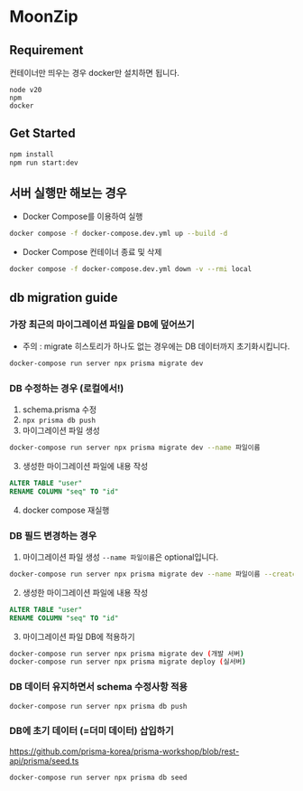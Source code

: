 # MoonZip

## Requirement
컨테이너만 띄우는 경우 docker만 설치하면 됩니다.
```
node v20
npm
docker
```

## Get Started
```bash
npm install
npm run start:dev
```

## 서버 실행만 해보는 경우
- Docker Compose를 이용하여 실행
```bash
docker compose -f docker-compose.dev.yml up --build -d
```
- Docker Compose 컨테이너 종료 및 삭제
```bash
docker compose -f docker-compose.dev.yml down -v --rmi local
```

## db migration guide
### 가장 최근의 마이그레이션 파일을 DB에 덮어쓰기
- 주의 : migrate 히스토리가 하나도 없는 경우에는 DB 데이터까지 초기화시킵니다.
```bash
docker-compose run server npx prisma migrate dev
```

### DB 수정하는 경우 (로컬에서!)
1. schema.prisma 수정
2. `npx prisma db push`
3. 마이그레이션 파일 생성
```bash
docker-compose run server npx prisma migrate dev --name 파일이름
```

3. 생성한 마이그레이션 파일에 내용 작성
```sql
ALTER TABLE "user"
RENAME COLUMN "seq" TO "id"
```
4. docker compose 재실행

### DB 필드 변경하는 경우
1. 마이그레이션 파일 생성
`--name 파일이름`은 optional입니다.
```bash
docker-compose run server npx prisma migrate dev --name 파일이름 --create-only
```

2. 생성한 마이그레이션 파일에 내용 작성
```sql
ALTER TABLE "user"
RENAME COLUMN "seq" TO "id"
```

3. 마이그레이션 파일 DB에 적용하기
```bash
docker-compose run server npx prisma migrate dev (개발 서버)
docker-compose run server npx prisma migrate deploy (실서버)
```

### DB 데이터 유지하면서 schema 수정사항 적용
```bash
docker-compose run server npx prisma db push
```

### DB에 초기 데이터 (=더미 데이터) 삽입하기
https://github.com/prisma-korea/prisma-workshop/blob/rest-api/prisma/seed.ts
```
docker-compose run server npx prisma db seed
```
